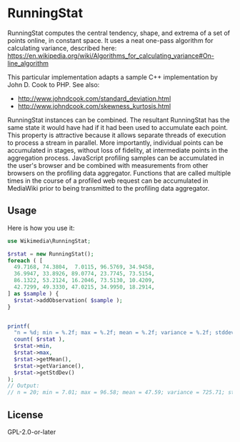 RunningStat
===========

RunningStat computes the central tendency, shape, and extrema of a set of
points online, in constant space. It uses a neat one-pass algorithm for
calculating variance, described here:
<https://en.wikipedia.org/wiki/Algorithms_for_calculating_variance#On-line_algorithm>

This particular implementation adapts a sample C++ implementation by John D.
Cook to PHP. See also:

* <http://www.johndcook.com/standard_deviation.html>
* <http://www.johndcook.com/skewness_kurtosis.html>

RunningStat instances can be combined. The resultant RunningStat has the same
state it would have had if it had been used to accumulate each point. This
property is attractive because it allows separate threads of execution to
process a stream in parallel. More importantly, individual points can be
accumulated in stages, without loss of fidelity, at intermediate points in the
aggregation process. JavaScript profiling samples can be accumulated in the
user's browser and be combined with measurements from other browsers on the
profiling data aggregator. Functions that are called multiple times in the
course of a profiled web request can be accumulated in MediaWiki prior to being
transmitted to the profiling data aggregator.

Usage
-----
Here is how you use it:

```php
use Wikimedia\RunningStat;

$rstat = new RunningStat();
foreach ( [
  49.7168, 74.3804,  7.0115, 96.5769, 34.9458,
  36.9947, 33.8926, 89.0774, 23.7745, 73.5154,
  86.1322, 53.2124, 16.2046, 73.5130, 10.4209,
  42.7299, 49.3330, 47.0215, 34.9950, 18.2914,
] as $sample ) {
  $rstat->addObservation( $sample );
}


printf(
  "n = %d; min = %.2f; max = %.2f; mean = %.2f; variance = %.2f; stddev = %.2f\n",
  count( $rstat ),
  $rstat->min,
  $rstat->max,
  $rstat->getMean(),
  $rstat->getVariance(),
  $rstat->getStdDev()
);
// Output:
// n = 20; min = 7.01; max = 96.58; mean = 47.59; variance = 725.71; stddev = 26.94
```

License
-------
GPL-2.0-or-later
